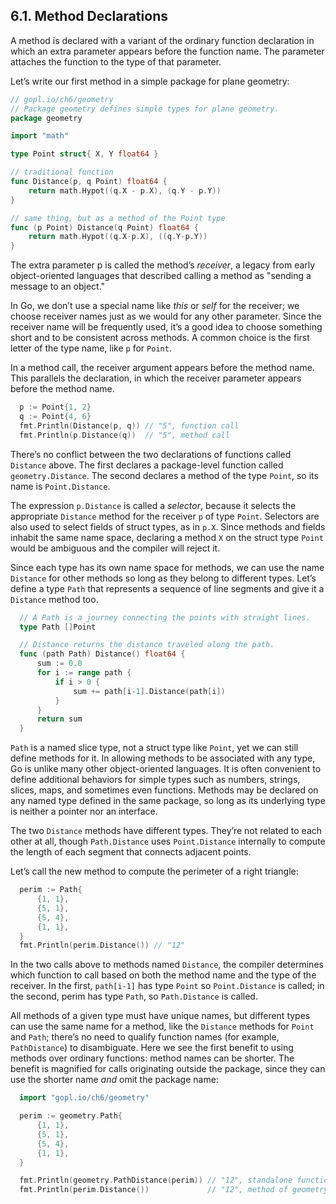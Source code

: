 ## 6.1. Method Declarations 

A method is declared with a variant of the ordinary function declaration in which an extra parameter appears before the function name. The parameter attaches the function to the type of that parameter.

Let’s write our first method in a simple package for plane geometry:
```go
// gopl.io/ch6/geometry
// Package geometry defines simple types for plane geometry.
package geometry

import "math"

type Point struct{ X, Y float64 }

// traditional function
func Distance(p, q Point) float64 {
	return math.Hypot((q.X - p.X), (q.Y - p.Y))
}

// same thing, but as a method of the Point type
func (p Point) Distance(q Point) float64 {
	return math.Hypot((q.X-p.X), ((q.Y-p.Y))
}
```
The extra parameter p is called the method’s *receiver*, a legacy from early object-oriented languages that described calling a method as "sending a message to an object."

In Go, we don’t use a special name like *this* or *self* for the receiver; we choose receiver names just as we would for any other parameter. Since the receiver name will be frequently used, it’s a good idea to choose something short and to be consistent across methods. A common choice is the first letter of the type name, like `p` for `Point`.

In a method call, the receiver argument appears before the method name. This parallels the declaration, in which the receiver parameter appears before the method name.
```go
  p := Point{1, 2}
  q := Point{4, 6}
  fmt.Println(Distance(p, q)) // "5", function call
  fmt.Println(p.Distance(q))  // "5", method call
```
There’s no conflict between the two declarations of functions called `Distance` above. The first declares a package-level function called `geometry.Distance`. The second declares a method of the type `Point`, so its name is `Point.Distance`.

The expression `p.Distance` is called a *selector*, because it selects the appropriate `Distance` method for the receiver `p` of type `Point`. Selectors are also used to select fields of struct types, as in `p.X`. Since methods and fields inhabit the same name space, declaring a method `X` on the struct type `Point` would be ambiguous and the compiler will reject it.

Since each type has its own name space for methods, we can use the name `Distance` for other methods so long as they belong to different types. Let’s define a type `Path` that represents a sequence of line segments and give it a `Distance` method too.
```go
  // A Path is a journey connecting the points with straight lines.
  type Path []Point

  // Distance returns the distance traveled along the path.
  func (path Path) Distance() float64 {
      sum := 0.0
      for i := range path {
          if i > 0 {
              sum += path[i-1].Distance(path[i])
          } 
      }
      return sum
  }
```
`Path` is a named slice type, not a struct type like `Point`, yet we can still define methods for it. In allowing methods to be associated with any type, Go is unlike many other object-oriented languages. It is often convenient to define additional behaviors for simple types such as numbers, strings, slices, maps, and sometimes even functions. Methods may be declared on any named type defined in the same package, so long as its underlying type is neither a pointer nor an interface.

The two `Distance` methods have different types. They’re not related to each other at all, though `Path.Distance` uses `Point.Distance` internally to compute the length of each segment that connects adjacent points.

Let’s call the new method to compute the perimeter of a right triangle:
```go
  perim := Path{
      {1, 1},
      {5, 1},
      {5, 4},
      {1, 1},
  }
  fmt.Println(perim.Distance()) // "12"
```
In the two calls above to methods named `Distance`, the compiler determines which function to call based on both the method name and the type of the receiver. In the first, `path[i-1]` has type `Point` so `Point.Distance` is called; in the second, perim has type `Path`, so `Path.Distance` is called.

All methods of a given type must have unique names, but different types can use the same name for a method, like the `Distance` methods for `Point` and `Path`; there’s no need to qualify function names (for example, `PathDistance`) to disambiguate. Here we see the first benefit to using methods over ordinary functions: method names can be shorter. The benefit is magnified for calls originating outside the package, since they can use the shorter name *and* omit the package name:
```go
  import "gopl.io/ch6/geometry"

  perim := geometry.Path{
      {1, 1}, 
      {5, 1}, 
      {5, 4}, 
      {1, 1},
  }

  fmt.Println(geometry.PathDistance(perim)) // "12", standalone function
  fmt.Println(perim.Distance())             // "12", method of geometry.Pat
```
